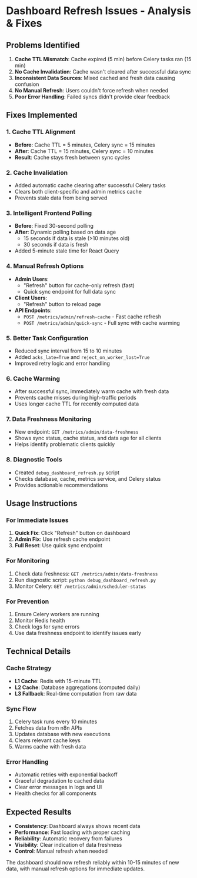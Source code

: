 # Dashboard Refresh Issues - Analysis & Fixes

## Problems Identified

1. **Cache TTL Mismatch**: Cache expired (5 min) before Celery tasks ran (15 min)
2. **No Cache Invalidation**: Cache wasn't cleared after successful data sync
3. **Inconsistent Data Sources**: Mixed cached and fresh data causing confusion
4. **No Manual Refresh**: Users couldn't force refresh when needed
5. **Poor Error Handling**: Failed syncs didn't provide clear feedback

## Fixes Implemented

### 1. Cache TTL Alignment
- **Before**: Cache TTL = 5 minutes, Celery sync = 15 minutes
- **After**: Cache TTL = 15 minutes, Celery sync = 10 minutes
- **Result**: Cache stays fresh between sync cycles

### 2. Cache Invalidation
- Added automatic cache clearing after successful Celery tasks
- Clears both client-specific and admin metrics cache
- Prevents stale data from being served

### 3. Intelligent Frontend Polling
- **Before**: Fixed 30-second polling
- **After**: Dynamic polling based on data age
  - 15 seconds if data is stale (>10 minutes old)
  - 30 seconds if data is fresh
- Added 5-minute stale time for React Query

### 4. Manual Refresh Options
- **Admin Users**: 
  - "Refresh" button for cache-only refresh (fast)
  - Quick sync endpoint for full data sync
- **Client Users**: 
  - "Refresh" button to reload page
- **API Endpoints**:
  - `POST /metrics/admin/refresh-cache` - Fast cache refresh
  - `POST /metrics/admin/quick-sync` - Full sync with cache warming

### 5. Better Task Configuration
- Reduced sync interval from 15 to 10 minutes
- Added `acks_late=True` and `reject_on_worker_lost=True`
- Improved retry logic and error handling

### 6. Cache Warming
- After successful sync, immediately warm cache with fresh data
- Prevents cache misses during high-traffic periods
- Uses longer cache TTL for recently computed data

### 7. Data Freshness Monitoring
- New endpoint: `GET /metrics/admin/data-freshness`
- Shows sync status, cache status, and data age for all clients
- Helps identify problematic clients quickly

### 8. Diagnostic Tools
- Created `debug_dashboard_refresh.py` script
- Checks database, cache, metrics service, and Celery status
- Provides actionable recommendations

## Usage Instructions

### For Immediate Issues
1. **Quick Fix**: Click "Refresh" button on dashboard
2. **Admin Fix**: Use refresh cache endpoint
3. **Full Reset**: Use quick sync endpoint

### For Monitoring
1. Check data freshness: `GET /metrics/admin/data-freshness`
2. Run diagnostic script: `python debug_dashboard_refresh.py`
3. Monitor Celery: `GET /metrics/admin/scheduler-status`

### For Prevention
1. Ensure Celery workers are running
2. Monitor Redis health
3. Check logs for sync errors
4. Use data freshness endpoint to identify issues early

## Technical Details

### Cache Strategy
- **L1 Cache**: Redis with 15-minute TTL
- **L2 Cache**: Database aggregations (computed daily)
- **L3 Fallback**: Real-time computation from raw data

### Sync Flow
1. Celery task runs every 10 minutes
2. Fetches data from n8n APIs
3. Updates database with new executions
4. Clears relevant cache keys
5. Warms cache with fresh data

### Error Handling
- Automatic retries with exponential backoff
- Graceful degradation to cached data
- Clear error messages in logs and UI
- Health checks for all components

## Expected Results

- **Consistency**: Dashboard always shows recent data
- **Performance**: Fast loading with proper caching
- **Reliability**: Automatic recovery from failures
- **Visibility**: Clear indication of data freshness
- **Control**: Manual refresh when needed

The dashboard should now refresh reliably within 10-15 minutes of new data, with manual refresh options for immediate updates.